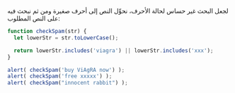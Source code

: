 لجعل البحث غير حساس لحالة الأحرف، نحوِّل  النص إلى أحرف صغيرة  ومن ثم نبحث فيه على النص المطلوب: 

```js run demo
function checkSpam(str) {
  let lowerStr = str.toLowerCase();

  return lowerStr.includes('viagra') || lowerStr.includes('xxx');
}

alert( checkSpam('buy ViAgRA now') );
alert( checkSpam('free xxxxx') );
alert( checkSpam("innocent rabbit") );
```

